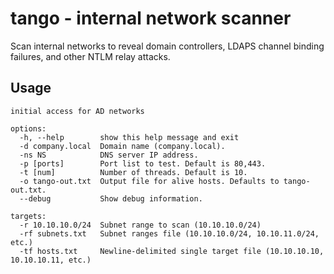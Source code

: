 # tango - internal network scanner

Scan internal networks to reveal domain controllers, LDAPS channel binding failures, and other NTLM relay attacks.


## Usage

```
initial access for AD networks

options:
  -h, --help        show this help message and exit
  -d company.local  Domain name (company.local).
  -ns NS            DNS server IP address.
  -p [ports]        Port list to test. Default is 80,443.
  -t [num]          Number of threads. Default is 10.
  -o tango-out.txt  Output file for alive hosts. Defaults to tango-out.txt.
  --debug           Show debug information.

targets:
  -r 10.10.10.0/24  Subnet range to scan (10.10.10.0/24)
  -rf subnets.txt   Subnet ranges file (10.10.10.0/24, 10.10.11.0/24, etc.)
  -tf hosts.txt     Newline-delimited single target file (10.10.10.10, 10.10.10.11, etc.)
```